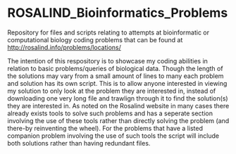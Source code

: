 # ROSALIND_Bioinformatics_Problems
Repository for files and scripts relating to attempts at bioinformatic or computational biology coding problems that can be found at http://rosalind.info/problems/locations/

The intention of this respository is to showcase my coding abilities in relation to basic problems/queries of biological data. Though the length of the solutions may vary from a small amount of lines to many each problem and solution has its own script. This is to allow anyone interested in viewing my solution to only look at the problem they are interested in, instead of downloading one very long file and trawlign through it to find the solution(s) they are interested in. As noted on the Rosalind website in many cases there already exists tools to solve such problems and has a seperate section involving the use of these tools rather than directly solving the problem (and there-by reinventing the wheel). For the problems that have a listed companion problem involving the use of such tools the script will include both solutions rather than having redundant files.
